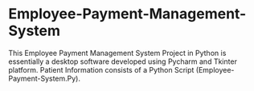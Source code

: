 # Employee-Payment-Management-System
This Employee Payment Management System Project in Python is essentially a desktop software developed using Pycharm and Tkinter platform. Patient Information consists of a Python Script (Employee-Payment-System.Py).
